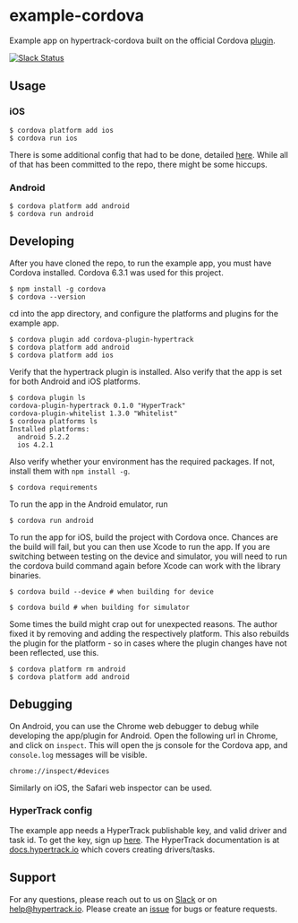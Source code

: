 # example-cordova
Example app on hypertrack-cordova built on the official Cordova [plugin](https://github.com/hypertrack/hypertrack-cordova).

[![Slack Status](http://slack.hypertrack.io/badge.svg)](http://slack.hypertrack.io)

## Usage
### iOS
```
$ cordova platform add ios
$ cordova run ios
```
There is some additional config that had to be done, detailed [here](https://github.com/hypertrack/hypertrack-cordova/blob/master/ios-config.md). While all of that has been committed to the repo, there might be some hiccups.

### Android
```
$ cordova platform add android
$ cordova run android
```

## Developing
After you have cloned the repo, to run the example app, you must have Cordova installed. Cordova 6.3.1 was used for this project.
```
$ npm install -g cordova
$ cordova --version
```

cd into the app directory, and configure the platforms and plugins for the example app.
```
$ cordova plugin add cordova-plugin-hypertrack
$ cordova platform add android
$ cordova platform add ios
```

Verify that the hypertrack plugin is installed. Also verify that the app is set for both Android and iOS platforms.
```
$ cordova plugin ls
cordova-plugin-hypertrack 0.1.0 "HyperTrack"
cordova-plugin-whitelist 1.3.0 "Whitelist"
$ cordova platforms ls
Installed platforms:
  android 5.2.2
  ios 4.2.1
```

Also verify whether your environment has the required packages. If not, install them with `npm install -g`.
```
$ cordova requirements
```

To run the app in the Android emulator, run
```
$ cordova run android
```

To run the app for iOS, build the project with Cordova once. Chances are the build will fail, but you can then use Xcode to run the app. If you are switching between testing on the device and simulator, you will need to run the cordova build command again before Xcode can work with the library binaries.

```shell
$ cordova build --device # when building for device

$ cordova build # when building for simulator
```

Some times the build might crap out for unexpected reasons. The author fixed it by removing and adding the respectively platform. This also rebuilds the plugin for the platform - so in cases where the plugin changes have not been reflected, use this.
```
$ cordova platform rm android
$ cordova platform add android
```

## Debugging
On Android, you can use the Chrome web debugger to debug while developing the app/plugin for Android. Open the following url in Chrome, and click on `inspect`. This will open the js console for the Cordova app, and `console.log` messages will be visible.
```
chrome://inspect/#devices
```

Similarly on iOS, the Safari web inspector can be used.

### HyperTrack config
The example app needs a HyperTrack publishable key, and valid driver and task id. To get the key, sign up [here](https://www.hypertrack.io/). The HyperTrack documentation is at [docs.hypertrack.io](http://docs.hypertrack.io/) which covers creating drivers/tasks.

## Support
For any questions, please reach out to us on [Slack](http://docs.hypertrack.io/) or on help@hypertrack.io. Please create an [issue](https://github.com/hypertrack/hypertrack-cordova/issues) for bugs or feature requests.

